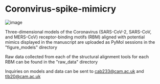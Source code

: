 # Coronvirus-spike-mimicry


![image](https://user-images.githubusercontent.com/11457928/115257855-63334400-a128-11eb-80ce-caded510125e.png)

Three-dimensional models of the Coronavirus (SARS-CoV-2, SARS-CoV, and MERS-CoV) receptor-binding motifs (RBM) aligned with potential mimics displayed in the manuscript are uploaded as PyMol sessions in the "figure_models" directory

Raw data collected from each of the structural alignment tools for each RBM can be found in the "raw_data" directory

Inquiries on models and data can be sent to cab233@cam.ac.uk and tlb20@cam.ac.uk
